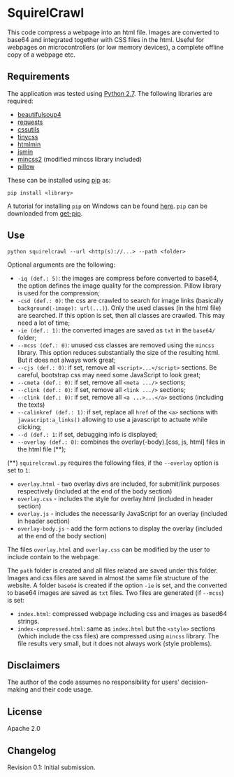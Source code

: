 # SquirelCrawl

This code compress a webpage into an html file. Images are converted to base64 and integrated together with CSS files in the html. Useful for webpages on microcontrollers (or low memory devices), a complete offline copy of a webpage etc.

Requirements
-------------------
The application was tested using [Python 2.7](https://www.python.org/download/releases/2.7/). The following libraries are required:

* [beautifulsoup4](https://pypi.python.org/pypi/beautifulsoup4)
* [requests](http://docs.python-requests.org/en/master/)
* [cssutils](https://pypi.python.org/pypi/cssutils/)
* [tinycss](https://pypi.python.org/pypi/tinycss)
* [htmlmin](https://pypi.python.org/pypi/htmlmin/)
* [jsmin](https://pypi.python.org/pypi/jsmin)
* [mincss2](https://pypi.python.org/pypi/mincss) (modified mincss library included)
* [pillow](https://pypi.python.org/pypi/Pillow)

These can be installed using [pip](https://packaging.python.org/tutorials/installing-packages/) as:
```
pip install <library>
```
A tutorial for installing `pip` on Windows can be found [here](https://github.com/BurntSushi/nfldb/wiki/Python-&-pip-Windows-installation). `pip` can be downloaded from [get-pip](https://pip.pypa.io/en/stable/installing/).

Use
--------------------
```
python squirelcrawl --url <http(s)://...> --path <folder>
```
Optional arguments are the following:
* `-iq (def.: 5)`: the images are compress before converted to base64, the option defines the image quality for the compression. Pillow library is used for the compression;
* `-csd (def.: 0)`: the css are crawled to search for image links (basically `background(-image): url(...)`). Only the used classes (in the html file) are searched. If this option is set, then all classes are crawled. This may need a lot of time;
* `-ie (def.: 1)`: the converted images are saved as `txt` in the `base64/` folder;
* `--mcss (def.: 0)`: unused css classes are removed using the `mincss` library. This option reduces substantially the size of the resulting html. But it does not always work great;
* `--cjs (def.: 0)`: if set, remove all `<script>...</script>` sections. Be careful, bootstrap css may need some JavaScript to look great;
* `--cmeta (def.: 0)`: if set, remove all `<meta .../>` sections; 
* `--clink (def.: 0)`: if set, remove all `<link .../>` sections;
* `--clink (def.: 0)`: if set, remove all `<a ...>...</a>` sections (including the texts)
* `--calinkref (def.: 1)`: if set, replace all `href` of the `<a>` sections with `javascript:a_links()` allowing to use a javascript to actuate while clicking;
* `--d (def.: 1`: if set, debugging info is displayed;
* `--overlay (def.: 0)`: combines the overlay(-body).[css, js, html] files in the html file (**);

(**) `squirelcrawl.py` requires the following files, if the `--overlay` option is set to `1`:

* `overlay.html` - two overlay divs are included, for submit/link purposes respectively (included at the end of the body section)
* `overlay.css` - includes the style for overlay.html (included in header section)
* `overlay.js` - includes the necessarily JavaScript for an overlay (included in header section)
* `overlay-body.js` - add the form actions to display the overlay (included at the end of the body section)

The files `overlay.html` and `overlay.css` can be modified by the user to include contain to the webpage.

The `path` folder is created and all files related are saved under this folder. Images and css files are saved in almost the same file structure of the website. A folder `base64` is created if the option `-ie` is set, and the converted to base64 images are saved as `txt` files. Two files are generated (if `--mcss`) is set:
* `index.html`: compressed webpage including css and images as based64 strings.
* `index-compressed.html`: same as `index.html` but the `<style>` sections (which include the css files) are compressed using `mincss` library. The file results very small, but it does not always work (style problems). 

Disclaimers
------------
The author of the code assumes no responsibility for users' decision-making and their code usage. 

License
--------------
Apache 2.0

Changelog
-----------
Revision 0.1: Initial submission.